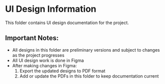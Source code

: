 # UI Design Information

This folder contains UI design documentation for the project.

## Important Notes:
- All designs in this folder are preliminary versions and subject to changes as the project progresses
- All UI design work is done in Figma
- After making changes in Figma:
  1. Export the updated designs to PDF format
  2. Add or update the PDFs in this folder to keep documentation current